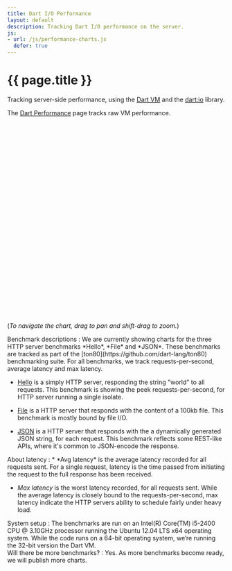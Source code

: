 ```yaml
---
title: Dart I/O Performance
layout: default
description: Tracking Dart I/O performance on the server.
js:
- url: /js/performance-charts.js
  defer: true
---
```


<style>
/* https://code.google.com/p/dart/issues/detail?id=10602 */

#performance-charts > .tab-pane {
  display: block !important;
  height: 0;
  overflow: hidden;
}
#performance-charts > .tab-pane.active {
    height: 440px;
}

</style>

# {{ page.title }}

Tracking server-side performance, using the [Dart VM](/tools/dart-vm/) and the
[dart:io](https://api.dartlang.org/apidocs/channels/stable/dartdoc-viewer/dart-io)
library.

The [Dart Performance](/performance/) page tracks raw VM performance.

<ul class="nav nav-tabs" id="performance-charts-nav-io">
</ul>

<div class="tab-content" id="performance-charts-io" style='height: 445px'>
</div>

(*To navigate the chart, drag to pan and shift-drag to zoom.*)

<section id="performance-faq" markdown="1">

<div markdown="1">
Benchmark descriptions
: We are currently showing charts for the three HTTP server benchmarks
  *Hello*, *File* and *JSON*. These benchmarks are tracked as part of the
  [ton80](https://github.com/dart-lang/ton80)
  benchmarking suite. For all benchmarks, we track requests-per-second,
  average latency and max latency.

  * [Hello](https://github.com/dart-lang/ton80/tree/master/lib/src/Serve/dart/server.dart)
  is a simply HTTP server, responding the string "world" to all requests. This
  benchmark is showing the peek requests-per-second, for HTTP server running
  a single isolate.

  * [File](https://github.com/dart-lang/ton80/tree/master/lib/src/Serve/dart/server.dart)
  is a HTTP server that responds with the content of a 100kb file. This
  benchmark is mostly bound by file I/O.

  * [JSON](https://github.com/dart-lang/ton80/tree/master/lib/src/Serve/dart/server.dart)
  is a HTTP server that responds with the a dynamically generated JSON string,
  for each request. This benchmark reflects some REST-like APIs, where it's
  common to JSON-encode the response.
</div>

<div markdown="1">
About latency
: * *Avg latency* is the average latency recorded for all requests sent. For a
  single request, latency is the time passed from initiating the request to the
  full response has been received.

  * *Max latency* is the worst latency recorded, for all requests sent. While
  the average latency is closely bound to the requests-per-second, max latency
  indicate the HTTP servers ability to schedule fairly under heavy load.
</div>

<div markdown="1">
System setup
: The benchmarks are run on an Intel(R) Core(TM) i5-2400 CPU @ 3.10GHz
  processor running the Ubuntu 12.04 LTS x64 operating system.
  While the code runs on a 64-bit operating system, we’re
  running the 32-bit version the Dart VM.
</div>

<div markdown="1">
Will there be more benchmarks?
: Yes. As more benchmarks become ready, we will publish more charts.
</div>

</section>

